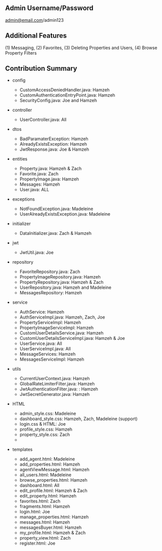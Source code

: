 ## Admin Username/Password
admin@email.com/admin123
## Additional Features
(1) Messaging, (2) Favorites, (3) Deleting Properties and Users, (4) Browse Property Filters

## Contribution Summary
- config
  - CustomAccessDeniedHandler.java: Hamzeh     
  - CustomAuthenticationEntryPoint.java: Hamzeh  
  - SecurityConfig.java: Joe and Hamzeh
- controller
  - UserController.java: All
- dtos
  - BadParamaterException: Hamzeh
  - AlreadyExistsException: Hamzeh
  - JwtResponse.java: Joe & Hamzeh
- entities
  - Property.java: Hamzeh & Zach
  - Favorite.java: Zach 
  - PropertyImage.java: Hamzeh 
  - Messages: Hamzeh
  - User.java: ALL
- exceptions
  - NotFoundException.java: Madeleine 
  - UserAlreadyExistsException.java: Madeleine
- initializer
  - DataInitializer.java: Zach & Hamzeh 
- jwt
  - JwtUtil.java: Joe
- repository
  - FavoriteRepository.java: Zach
  - PropertyImageRepository.java: Hamzeh
  - PropertyRepository.java: Hamzeh & Zach
  - UserRepository.java: Hamzeh and Madeleine
  - MessagesRepository: Hamzeh
- service
  - AuthService: Hamzeh
  - AuthServiceImpl.java: Hamzeh, Zach, Joe
  - PropertyServiceImpl: Hamzeh
  - PropertyImageServiceImpl: Hamzeh
  - CustomUserDetailsService.java: Hamzeh
  - CustomUserDetailsServiceImpl.java: Hamzeh & Joe
  - UserService.java: All
  - UserServiceImpl.java: All
  - MessageServices: Hamzeh
  - MessagesServiceImpl: Hamzeh
- utils
  - CurrentUserContext.java: Hamzeh
  - GlobalRateLimiterFilter.java: Hamzeh
  - JwtAuthenticationFilter.java: : Hamzeh
  - JwtSecretGenerator.java: Hamzeh

- HTML 
  - admin_style.css: Madeleine
  - dashboard_style.css: Hamzeh, Zach, Madeleine (support)
  - login.css & HTML: Joe
  - profile_style.css: Hamzeh
  - property_style.css: Zach
  - 
- templates
  - add_agent.html: Madeleine
  - add_properties.html: Hamzeh
  - agentViewMessage.html: Hamzeh
  - all_users.html: Madeleine
  - browse_properties.html: Hamzeh
  - dashboard.html: All
  - edit_profile.html: Hamzeh & Zach
  - edit_property.html: Hamzeh
  - favorites.html: Zach
  - fragments.html: Hamzeh
  - login.html: Joe
  - manage_properties.html: Hamzeh
  - messages.html: Hamzeh
  - messagesBuyer.html: Hamzeh
  - my_profile.html: Hamzeh & Zach
  - property_view.html: Zach
  - register.html: Joe
